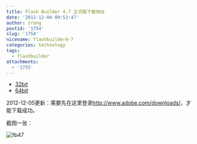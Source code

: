 ```yaml
---
title: Flash Builder 4.7 正式版下载地址
date: '2012-12-04 09:53:47'
author: zrong
postid: '1754'
slug: '1754'
nicename: flashbuilder4-7
categories: technology
tags:
  - flashbuilder
attachments:
  - '1755'
---
```


-   [32bit](http://trials3.adobe.com/AdobeProducts/FLBR/4_7/win32/FlashBuilder_4_7_LS10.exe)
-   [64bit](http://trials3.adobe.com/AdobeProducts/FLBR/4_7/win64/FlashBuilder_4_7_LS10_win64.exe)

2012-12-05更新：需要先在这里登录<http://www.adobe.com/downloads/>，才能下载成功。<!--more-->

截图一张：

![](/uploads/2012/12/fb47.png "fb47")

